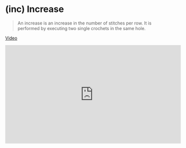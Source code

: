# (inc) Increase

> An increase is an increase in the number of stitches per row. It is performed by executing two single crochets in the same hole. 

[Video](https://youtu.be/CvD1qrrRX5c?si=BIWjZiZUWxOCCvP-)

<iframe width="560" height="315" src="https://www.youtube.com/embed/CvD1qrrRX5c?si=BIWjZiZUWxOCCvP-" title="YouTube video player" frameborder="0" allow="accelerometer; autoplay; clipboard-write; encrypted-media; gyroscope; picture-in-picture; web-share" allowfullscreen></iframe>
